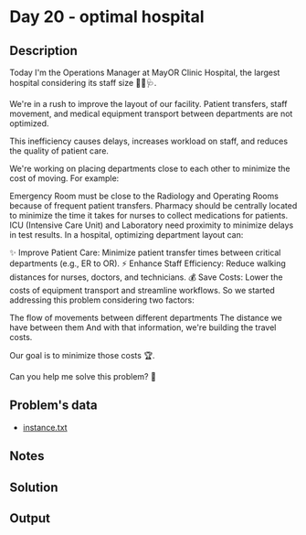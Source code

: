 # Day 20 - optimal hospital 


## Description
Today I'm the Operations Manager at MayOR Clinic Hospital, the largest hospital considering its staff size 👩‍⚕️🩺.

We're in a rush to improve the layout of our facility. Patient transfers, staff movement, and medical equipment transport between departments are not optimized.

This inefficiency causes delays, increases workload on staff, and reduces the quality of patient care.

We're working on placing departments close to each other to minimize the cost of moving. For example:

Emergency Room must be close to the Radiology and Operating Rooms because of frequent patient transfers.
Pharmacy should be centrally located to minimize the time it takes for nurses to collect medications for patients.
ICU (Intensive Care Unit) and Laboratory need proximity to minimize delays in test results.
In a hospital, optimizing department layout can:

✨ Improve Patient Care: Minimize patient transfer times between critical departments (e.g., ER to OR).
⚡ Enhance Staff Efficiency: Reduce walking distances for nurses, doctors, and technicians.
💰 Save Costs: Lower the costs of equipment transport and streamline workflows.
So we started addressing this problem considering two factors:

The flow of movements between different departments
The distance we have between them
And with that information, we're building the travel costs.

Our goal is to minimize those costs 🏆.

Can you help me solve this problem? 🧩


## Problem's data

* [instance.txt](./instance.txt)

## Notes

## Solution

## Output
